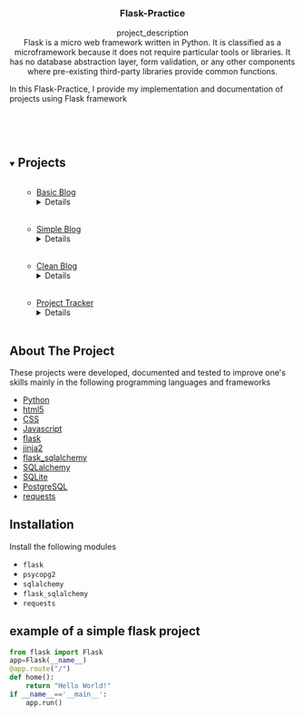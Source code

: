 <br />
<p align="center">

  <h3 align="center">Flask-Practice</h3>

  <p align="center">
    project_description
    <br />
Flask is a micro web framework written in Python. It is classified as a microframework because it does not require particular tools or libraries.
It has no database abstraction layer, form validation, or any other components where pre-existing third-party libraries provide common functions.<br />

In this Flask-Practice, I provide my implementation and documentation of projects using Flask framework

   <br />
    <br />
  </p>



<!-- TABLE OF CONTENTS -->
<details open="open">
  <summary><h2 style="display: inline-block">Projects</h2></summary>
  <ol>
        <ul>
        <li><a href="https://github.com/amgad01/python-code/tree/main/Web%20development%20projects%20%20(FLASK%2C%20Flask-WTForms%2C%20SQLite%2C%20SQLAlchemy%2C%20Bootstrap%2Cjinja%2C%20html%2Ccss)/basic_blog">Basic Blog</a></li>
        <details> <br/>this project is implemented  to practice the basic functionality of flask, jinja2, flask-wtforms.
            <ul>- Used modules: <em> flask</em>, <em> flask_wtf</em>, <em> wtforms</em></ul>
</details>
      </ul><br />
<ul>
        <li><a href="https://github.com/amgad01/python-code/tree/main/Web%20development%20projects%20%20(FLASK%2C%20Flask-WTForms%2C%20SQLite%2C%20SQLAlchemy%2C%20Bootstrap%2Cjinja%2C%20html%2Ccss)/blog">Simple Blog</a></li>
        <details> <br/> <em><b>Simple Blog</b></em> with a number of blog posts that are retrieved through requests from the <a href="https://api.npoint.io"> npoint api</a> and render the  different post content in simple html template structure.
            <ul> - Used modules: <em> flask</em>, <em> requests</em></ul></details>
</ul><br />
<ul>
        <li><a href="https://github.com/amgad01/python-code/tree/main/Web%20development%20projects%20%20(FLASK%2C%20Flask-WTForms%2C%20SQLite%2C%20SQLAlchemy%2C%20Bootstrap%2Cjinja%2C%20html%2Ccss)/clean-blog">Clean Blog</a></li>
        <details><br/><em><b>Clean Blog</b></em> with a number of blog posts that are retrieved through requests from the <a href="https://api.npoint.io"> npoint api</a> and render the different post content, <em></em><b>about page,contact form</b><em></em> in a Blog that is based on the <a href="https://startbootstrap.com/previews/clean-blog"> Clean Blog template.</a>  With the functionality to sends an email automatically when the contact form is submitted.
            <ul> - Used modules: <em> flask</em>, <em> requests</em>,  <em> smtplib</em></ul>
</details></ul><br/> 

<ul>
        <li><a href="https://github.com/amgad01/python-code/tree/main/Web%20development%20projects%20%20(FLASK%2C%20Flask-WTForms%2C%20SQLite%2C%20SQLAlchemy%2C%20Bootstrap%2Cjinja%2C%20html%2Ccss)/project-tracker">Project Tracker</a></li>
        <details><br /><em><b>Project Tracker</b></em> is designed to record projects and the associated tasks in a database using<a href="#PostgreSQL"> PostgreSQL</a>  as RDBMS
it  has the functionality to add, delete and view projects or tasks that can be stored in a database "project_tracker".</details>
<br />
</ul>
  </ol>


<!-- ABOUT THE PROJECT -->
## About The Project
These projects were developed, documented and tested to improve one's skills  mainly in the following programming languages and frameworks
* [Python](https://www.python.org/)
* [html5](#html5)
* [CSS](#CSS)
* [Javascript](#Javascript)
* [flask](https://flask.palletsprojects.com/en/1.1.x/)
* [jinja2](https://jinja.palletsprojects.com/)
* [flask_sqlalchemy](https://flask-sqlalchemy.palletsprojects.com/en/2.x/) 
* [SQLalchemy](#SQLalchemy)
* [SQLite](#SQLite)
* [PostgreSQL](#PostgreSQL)
* [requests](https://pypi.org/project/requests/)


<!-- GETTING STARTED -->
## Installation 
Install the following modules 
* `flask ` 
* `psycopg2` 
* `sqlalchemy` 
* `flask_sqlalchemy`
* `requests`


## example of a simple flask project
```py
from flask import Flask
app=Flask(__name__)
@app.route("/")
def home():
	return "Hello World!"
if __name__=='__main__':
	app.run()
```